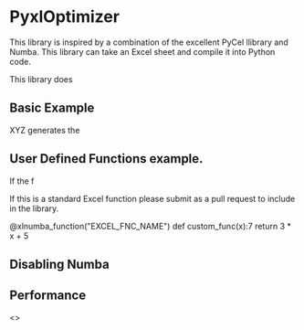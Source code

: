 # PyxlOptimizer
This library is inspired by a combination of the excellent PyCel llibrary and Numba.  This library can take an Excel 
sheet and compile it into Python code.

This library does 

## Basic Example
XYZ generates the 

## User Defined Functions example.

If the f

If this is a standard Excel function please submit as a pull request to include in the library.

@xlnumba_function("EXCEL_FNC_NAME")
def custom_func(x):7
    return 3 * x + 5


## Disabling Numba

## Performance
<<table goes here>>


